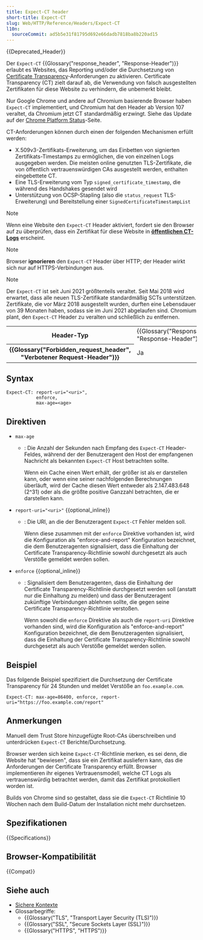 ```yaml
---
title: Expect-CT header
short-title: Expect-CT
slug: Web/HTTP/Reference/Headers/Expect-CT
l10n:
  sourceCommit: ad5b5e31f81795d692e66dadb7818ba8b220ad15
---
```


{{Deprecated_Header}}

Der `Expect-CT` {{Glossary("response_header", "Response-Header")}} erlaubt es Websites, das Reporting und/oder die Durchsetzung von [Certificate Transparency](/de/docs/Web/Security/Certificate_Transparency)-Anforderungen zu aktivieren. Certificate Transparency (CT) zielt darauf ab, die Verwendung von falsch ausgestellten Zertifikaten für diese Website zu verhindern, die unbemerkt bleibt.

Nur Google Chrome und andere auf Chromium basierende Browser haben `Expect-CT` implementiert, und Chromium hat den Header ab Version 107 veraltet, da Chromium jetzt CT standardmäßig erzwingt. Siehe das Update auf der [Chrome Platform Status](https://chromestatus.com/feature/6244547273687040)-Seite.

CT-Anforderungen können durch einen der folgenden Mechanismen erfüllt werden:

- X.509v3-Zertifikats-Erweiterung, um das Einbetten von signierten Zertifikats-Timestamps zu ermöglichen, die von einzelnen Logs ausgegeben werden. Die meisten online genutzten TLS-Zertifikate, die von öffentlich vertrauenswürdigen CAs ausgestellt werden, enthalten eingebettete CT.
- Eine TLS-Erweiterung vom Typ `signed_certificate_timestamp`, die während des Handshakes gesendet wird
- Unterstützung von OCSP-Stapling (also die `status_request` TLS-Erweiterung) und Bereitstellung einer `SignedCertificateTimestampList`

> [!NOTE]
> Wenn eine Website den `Expect-CT` Header aktiviert, fordert sie den Browser auf zu überprüfen, dass ein Zertifikat für diese Website in **[öffentlichen CT-Logs](https://github.com/google/certificate-transparency-community-site/blob/master/docs/google/known-logs.md)** erscheint.

> [!NOTE]
> Browser **ignorieren** den `Expect-CT` Header über HTTP; der Header wirkt sich nur auf HTTPS-Verbindungen aus.

> [!NOTE]
> Der `Expect-CT` ist seit Juni 2021 größtenteils veraltet.
> Seit Mai 2018 wird erwartet, dass alle neuen TLS-Zertifikate standardmäßig SCTs unterstützen.
> Zertifikate, die vor März 2018 ausgestellt wurden, durften eine Lebensdauer von 39 Monaten haben, sodass sie im Juni 2021 abgelaufen sind.
> Chromium plant, den `Expect-CT` Header zu veralten und schließlich zu entfernen.

<table class="properties">
  <tbody>
    <tr>
      <th scope="row">Header-Typ</th>
      <td>{{Glossary("Response_header", "Response-Header")}}</td>
    </tr>
    <tr>
      <th scope="row">{{Glossary("Forbidden_request_header", "Verbotener Request-Header")}}</th>
      <td>Ja</td>
    </tr>
  </tbody>
</table>

## Syntax

```http
Expect-CT: report-uri="<uri>",
           enforce,
           max-age=<age>
```

## Direktiven

- `max-age`
  - : Die Anzahl der Sekunden nach Empfang des `Expect-CT` Header-Feldes, während der der Benutzeragent den Host der empfangenen Nachricht als bekannten `Expect-CT` Host betrachten sollte.

    Wenn ein Cache einen Wert erhält, der größer ist als er darstellen kann, oder wenn eine seiner nachfolgenden Berechnungen überläuft, wird der Cache diesen Wert entweder als 2.147.483.648 (2^31) oder als die größte positive Ganzzahl betrachten, die er darstellen kann.

- `report-uri="<uri>"` {{optional_inline}}
  - : Die URI, an die der Benutzeragent `Expect-CT` Fehler melden soll.

    Wenn diese zusammen mit der `enforce` Direktive vorhanden ist, wird die Konfiguration als "enforce-and-report" Konfiguration bezeichnet, die dem Benutzeragenten signalisiert, dass die Einhaltung der Certificate Transparency-Richtlinie sowohl durchgesetzt als auch Verstöße gemeldet werden sollen.

- `enforce` {{optional_inline}}
  - : Signalisiert dem Benutzeragenten, dass die Einhaltung der Certificate Transparency-Richtlinie durchgesetzt werden soll (anstatt nur die Einhaltung zu melden) und dass der Benutzeragent zukünftige Verbindungen ablehnen sollte, die gegen seine Certificate Transparency-Richtlinie verstoßen.

    Wenn sowohl die `enforce` Direktive als auch die `report-uri` Direktive vorhanden sind, wird die Konfiguration als "enforce-and-report" Konfiguration bezeichnet, die dem Benutzeragenten signalisiert, dass die Einhaltung der Certificate Transparency-Richtlinie sowohl durchgesetzt als auch Verstöße gemeldet werden sollen.

## Beispiel

Das folgende Beispiel spezifiziert die Durchsetzung der Certificate Transparency für 24 Stunden und meldet Verstöße an `foo.example.com`.

```http
Expect-CT: max-age=86400, enforce, report-uri="https://foo.example.com/report"
```

## Anmerkungen

Manuell dem Trust Store hinzugefügte Root-CAs überschreiben und unterdrücken `Expect-CT` Berichte/Durchsetzung.

Browser werden sich keine `Expect-CT`-Richtlinie merken, es sei denn, die Website hat "bewiesen", dass sie ein Zertifikat ausliefern kann, das die Anforderungen der Certificate Transparency erfüllt. Browser implementieren ihr eigenes Vertrauensmodell, welche CT Logs als vertrauenswürdig betrachtet werden, damit das Zertifikat protokolliert worden ist.

Builds von Chrome sind so gestaltet, dass sie die `Expect-CT` Richtlinie 10 Wochen nach dem Build-Datum der Installation nicht mehr durchsetzen.

## Spezifikationen

{{Specifications}}

## Browser-Kompatibilität

{{Compat}}

## Siehe auch

- [Sichere Kontexte](/de/docs/Web/Security/Secure_Contexts)
- Glossarbegriffe:
  - {{Glossary("TLS", "Transport Layer Security (TLS)")}}
  - {{Glossary("SSL", "Secure Sockets Layer (SSL)")}}
  - {{Glossary("HTTPS", "HTTPS")}}
